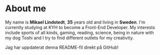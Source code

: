 # About me

My name is **Mikael Lindstedt**, **35** years old and living in **Sweden**.
I'm currently studying at KYH to become a Front-End Developer.
My interests include sports of all kinds, gaming, reading, science, being in nature with my dog Toshi and I try to find different outlets for my creativity.

Jag har uppdaterat denna README-fil direkt på GitHub!
